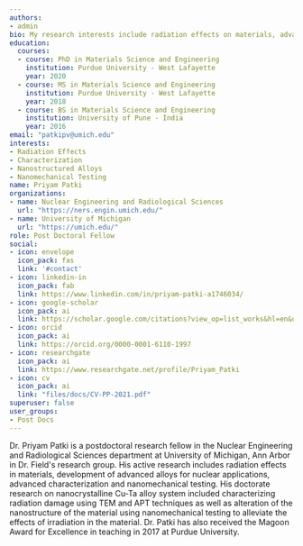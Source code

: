 ```yaml
---
authors:
- admin
bio: My research interests include radiation effects on materials, advanced characterization techniques, nanostructured alloys and nanomechanical testing
education:
  courses:
  - course: PhD in Materials Science and Engineering
    institution: Purdue University - West Lafayette
    year: 2020
  - course: MS in Materials Science and Engineering
    institution: Purdue University - West Lafayette
    year: 2018
  - course: BS in Materials Science and Engineering
    institution: University of Pune - India
    year: 2016
email: "patkipv@umich.edu"
interests:
- Radiation Effects
- Characterization
- Nanostructured Alloys
- Nanomechanical Testing
name: Priyam Patki
organizations:
- name: Nuclear Engineering and Radiological Sciences
  url: "https://ners.engin.umich.edu/"
- name: University of Michigan
  url: "https://umich.edu/"
role: Post Doctoral Fellow
social:
- icon: envelope
  icon_pack: fas
  link: '#contact'
- icon: linkedin-in
  icon_pack: fab
  link: https://www.linkedin.com/in/priyam-patki-a1746034/
- icon: google-scholar
  icon_pack: ai
  link: https://scholar.google.com/citations?view_op=list_works&hl=en&user=3r9WMTMAAAAJ&gmla=AJsN-F7hEZ4daPqd5lUg3HFzL9jJlAbdADRf7moT7TEsHQkLQnJLNsjK4QurO_0IaJulYUwjRUCyPXlo64pyf0elDe7Wnzf1tzdkMeygAwJ5NdLUShzmLE0
- icon: orcid
  icon_pack: ai
  link: https://orcid.org/0000-0001-6110-1997
- icon: researchgate
  icon_pack: ai
  link: https://www.researchgate.net/profile/Priyam_Patki
- icon: cv
  icon_pack: ai
  link: "files/docs/CV-PP-2021.pdf"
superuser: false
user_groups:
- Post Docs
---
```


Dr. Priyam Patki is a postdoctoral research fellow in the Nuclear Engineering and Radiological Sciences department at University of Michigan, Ann Arbor in Dr. Field's research group. His active research includes radiation effects in materials, development of advanced alloys for nuclear applications, advanced characterization and nanomechanical testing. His doctorate research on nanocrystalline Cu-Ta alloy system included characterizing radiation damage using TEM and APT techniques as well as alteration of the nanostructure of the material using nanomechanical testing to alleviate the effects of irradiation in the material. Dr. Patki has also received the Magoon Award for Excellence in teaching in 2017 at Purdue University. 